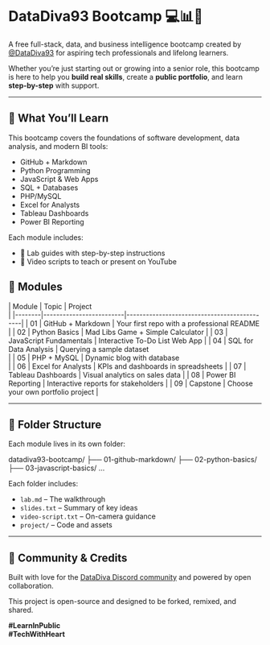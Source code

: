 # DataDiva93 Bootcamp 💻📊💜

A free full-stack, data, and business intelligence bootcamp created by 
[@DataDiva93](https://twitter.com/DataDiva93) for aspiring tech 
professionals and lifelong learners.

Whether you’re just starting out or growing into a senior role, this 
bootcamp is here to help you **build real skills**, create a **public 
portfolio**, and learn **step-by-step** with support.

---

## 🧠 What You’ll Learn

This bootcamp covers the foundations of software development, data 
analysis, and modern BI tools:

- GitHub + Markdown
- Python Programming
- JavaScript & Web Apps
- SQL + Databases
- PHP/MySQL
- Excel for Analysts
- Tableau Dashboards
- Power BI Reporting

Each module includes:

- 📄 Lab guides with step-by-step instructions  
- 🎥 Video scripts to teach or present on YouTube  

## 🚀 Modules

| Module | Topic                   | Project                                     
|
|--------|-------------------------|---------------------------------------------|
| 01     | GitHub + Markdown       | Your first repo with a 
professional README  |
| 02     | Python Basics           | Mad Libs Game + Simple 
Calculator           |
| 03     | JavaScript Fundamentals | Interactive To-Do List Web 
App              |
| 04     | SQL for Data Analysis   | Querying a sample dataset                   
|
| 05     | PHP + MySQL             | Dynamic blog with database                  
|
| 06     | Excel for Analysts      | KPIs and dashboards in 
spreadsheets         |
| 07     | Tableau Dashboards      | Visual analytics on sales 
data              |
| 08     | Power BI Reporting      | Interactive reports for 
stakeholders        |
| 09     | Capstone                | Choose your own portfolio 
project           |


---

## 📁 Folder Structure

Each module lives in its own folder:

datadiva93-bootcamp/ ├── 01-github-markdown/ ├── 02-python-basics/ 
├── 03-javascript-basics/ ...


Each folder includes:

- `lab.md` – The walkthrough  
- `slides.txt` – Summary of key ideas  
- `video-script.txt` – On-camera guidance  
- `project/` – Code and assets  

---

## 💜 Community & Credits

Built with love for the [DataDiva Discord 
community](https://twitter.com/DataDiva93) and powered by open 
collaboration.

This project is open-source and designed to be forked, remixed, and shared.

**#LearnInPublic**  
**#TechWithHeart**


